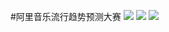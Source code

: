#阿里音乐流行趋势预测大赛
![](https://github.com/zhangzqit/Alibaba-Tianchi2016-PopularMusicPrediction/blob/master/pictures/picture01.jpg)
![](https://github.com/zhangzqit/Alibaba-Tianchi2016-PopularMusicPrediction/blob/master/pictures/picture02.jpg)
![](https://github.com/zhangzqit/Alibaba-Tianchi2016-PopularMusicPrediction/blob/master/pictures/picture03.jpg)
